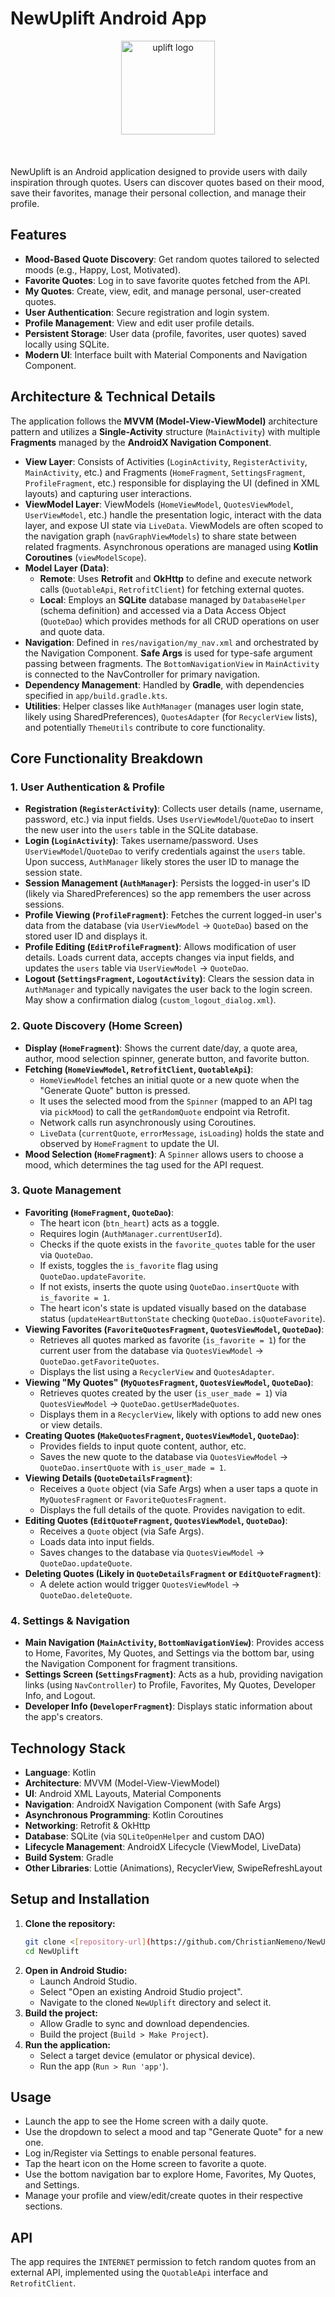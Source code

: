 # NewUplift Android App

<div style="text-align: center;">
  <img src="https://github.com/user-attachments/assets/130bdc27-531d-4ad6-a545-a7fd3d0cad7d" alt="uplift logo" width="150">
</div>


<br>
<br>
<br>
NewUplift is an Android application designed to provide users with daily inspiration through quotes. Users can discover quotes based on their mood, save their favorites, manage their personal collection, and manage their profile.

## Features

* **Mood-Based Quote Discovery**: Get random quotes tailored to selected moods (e.g., Happy, Lost, Motivated).
* **Favorite Quotes**: Log in to save favorite quotes fetched from the API.
* **My Quotes**: Create, view, edit, and manage personal, user-created quotes.
* **User Authentication**: Secure registration and login system.
* **Profile Management**: View and edit user profile details.
* **Persistent Storage**: User data (profile, favorites, user quotes) saved locally using SQLite.
* **Modern UI**: Interface built with Material Components and Navigation Component.

## Architecture & Technical Details

The application follows the **MVVM (Model-View-ViewModel)** architecture pattern and utilizes a **Single-Activity** structure (`MainActivity`) with multiple **Fragments** managed by the **AndroidX Navigation Component**.

* **View Layer**: Consists of Activities (`LoginActivity`, `RegisterActivity`, `MainActivity`, etc.) and Fragments (`HomeFragment`, `SettingsFragment`, `ProfileFragment`, etc.) responsible for displaying the UI (defined in XML layouts) and capturing user interactions.
* **ViewModel Layer**: ViewModels (`HomeViewModel`, `QuotesViewModel`, `UserViewModel`, etc.) handle the presentation logic, interact with the data layer, and expose UI state via `LiveData`. ViewModels are often scoped to the navigation graph (`navGraphViewModels`) to share state between related fragments. Asynchronous operations are managed using **Kotlin Coroutines** (`viewModelScope`).
* **Model Layer (Data)**:
    * **Remote**: Uses **Retrofit** and **OkHttp** to define and execute network calls (`QuotableApi`, `RetrofitClient`) for fetching external quotes.
    * **Local**: Employs an **SQLite** database managed by `DatabaseHelper` (schema definition) and accessed via a Data Access Object (`QuoteDao`) which provides methods for all CRUD operations on user and quote data.
* **Navigation**: Defined in `res/navigation/my_nav.xml` and orchestrated by the Navigation Component. **Safe Args** is used for type-safe argument passing between fragments. The `BottomNavigationView` in `MainActivity` is connected to the NavController for primary navigation.
* **Dependency Management**: Handled by **Gradle**, with dependencies specified in `app/build.gradle.kts`.
* **Utilities**: Helper classes like `AuthManager` (manages user login state, likely using SharedPreferences), `QuotesAdapter` (for `RecyclerView` lists), and potentially `ThemeUtils` contribute to core functionality.

## Core Functionality Breakdown

### 1. User Authentication & Profile

* **Registration (`RegisterActivity`)**: Collects user details (name, username, password, etc.) via input fields. Uses `UserViewModel`/`QuoteDao` to insert the new user into the `users` table in the SQLite database.
* **Login (`LoginActivity`)**: Takes username/password. Uses `UserViewModel`/`QuoteDao` to verify credentials against the `users` table. Upon success, `AuthManager` likely stores the user ID to manage the session state.
* **Session Management (`AuthManager`)**: Persists the logged-in user's ID (likely via SharedPreferences) so the app remembers the user across sessions.
* **Profile Viewing (`ProfileFragment`)**: Fetches the current logged-in user's data from the database (via `UserViewModel` -> `QuoteDao`) based on the stored user ID and displays it.
* **Profile Editing (`EditProfileFragment`)**: Allows modification of user details. Loads current data, accepts changes via input fields, and updates the `users` table via `UserViewModel` -> `QuoteDao`.
* **Logout (`SettingsFragment`, `LogoutActivity`)**: Clears the session data in `AuthManager` and typically navigates the user back to the login screen. May show a confirmation dialog (`custom_logout_dialog.xml`).

### 2. Quote Discovery (Home Screen)

* **Display (`HomeFragment`)**: Shows the current date/day, a quote area, author, mood selection spinner, generate button, and favorite button.
* **Fetching (`HomeViewModel`, `RetrofitClient`, `QuotableApi`)**:
    * `HomeViewModel` fetches an initial quote or a new quote when the "Generate Quote" button is pressed.
    * It uses the selected mood from the `Spinner` (mapped to an API tag via `pickMood`) to call the `getRandomQuote` endpoint via Retrofit.
    * Network calls run asynchronously using Coroutines.
    * `LiveData` (`currentQuote`, `errorMessage`, `isLoading`) holds the state and observed by `HomeFragment` to update the UI.
* **Mood Selection (`HomeFragment`)**: A `Spinner` allows users to choose a mood, which determines the tag used for the API request.

### 3. Quote Management

* **Favoriting (`HomeFragment`, `QuoteDao`)**:
    * The heart icon (`btn_heart`) acts as a toggle.
    * Requires login (`AuthManager.currentUserId`).
    * Checks if the quote exists in the `favorite_quotes` table for the user via `QuoteDao`.
    * If exists, toggles the `is_favorite` flag using `QuoteDao.updateFavorite`.
    * If not exists, inserts the quote using `QuoteDao.insertQuote` with `is_favorite = 1`.
    * The heart icon's state is updated visually based on the database status (`updateHeartButtonState` checking `QuoteDao.isQuoteFavorite`).
* **Viewing Favorites (`FavoriteQuotesFragment`, `QuotesViewModel`, `QuoteDao`)**:
    * Retrieves all quotes marked as favorite (`is_favorite = 1`) for the current user from the database via `QuotesViewModel` -> `QuoteDao.getFavoriteQuotes`.
    * Displays the list using a `RecyclerView` and `QuotesAdapter`.
* **Viewing "My Quotes" (`MyQuotesFragment`, `QuotesViewModel`, `QuoteDao`)**:
    * Retrieves quotes created by the user (`is_user_made = 1`) via `QuotesViewModel` -> `QuoteDao.getUserMadeQuotes`.
    * Displays them in a `RecyclerView`, likely with options to add new ones or view details.
* **Creating Quotes (`MakeQuotesFragment`, `QuotesViewModel`, `QuoteDao`)**:
    * Provides fields to input quote content, author, etc.
    * Saves the new quote to the database via `QuotesViewModel` -> `QuoteDao.insertQuote` with `is_user_made = 1`.
* **Viewing Details (`QuoteDetailsFragment`)**:
    * Receives a `Quote` object (via Safe Args) when a user taps a quote in `MyQuotesFragment` or `FavoriteQuotesFragment`.
    * Displays the full details of the quote. Provides navigation to edit.
* **Editing Quotes (`EditQuoteFragment`, `QuotesViewModel`, `QuoteDao`)**:
    * Receives a `Quote` object (via Safe Args).
    * Loads data into input fields.
    * Saves changes to the database via `QuotesViewModel` -> `QuoteDao.updateQuote`.
* **Deleting Quotes (Likely in `QuoteDetailsFragment` or `EditQuoteFragment`)**:
    * A delete action would trigger `QuotesViewModel` -> `QuoteDao.deleteQuote`.

### 4. Settings & Navigation

* **Main Navigation (`MainActivity`, `BottomNavigationView`)**: Provides access to Home, Favorites, My Quotes, and Settings via the bottom bar, using the Navigation Component for fragment transitions.
* **Settings Screen (`SettingsFragment`)**: Acts as a hub, providing navigation links (using `NavController`) to Profile, Favorites, My Quotes, Developer Info, and Logout.
* **Developer Info (`DeveloperFragment`)**: Displays static information about the app's creators.

## Technology Stack

* **Language**: Kotlin
* **Architecture**: MVVM (Model-View-ViewModel)
* **UI**: Android XML Layouts, Material Components
* **Navigation**: AndroidX Navigation Component (with Safe Args)
* **Asynchronous Programming**: Kotlin Coroutines
* **Networking**: Retrofit & OkHttp
* **Database**: SQLite (via `SQLiteOpenHelper` and custom DAO)
* **Lifecycle Management**: AndroidX Lifecycle (ViewModel, LiveData)
* **Build System**: Gradle
* **Other Libraries**: Lottie (Animations), RecyclerView, SwipeRefreshLayout

## Setup and Installation

1.  **Clone the repository:**
    ```bash
    git clone <[repository-url](https://github.com/ChristianNemeno/NewUplift.git)>
    cd NewUplift
    ```
2.  **Open in Android Studio:**
    * Launch Android Studio.
    * Select "Open an existing Android Studio project".
    * Navigate to the cloned `NewUplift` directory and select it.
3.  **Build the project:**
    * Allow Gradle to sync and download dependencies.
    * Build the project (`Build > Make Project`).
4.  **Run the application:**
    * Select a target device (emulator or physical device).
    * Run the app (`Run > Run 'app'`).

## Usage

* Launch the app to see the Home screen with a daily quote.
* Use the dropdown to select a mood and tap "Generate Quote" for a new one.
* Log in/Register via Settings to enable personal features.
* Tap the heart icon on the Home screen to favorite a quote.
* Use the bottom navigation bar to explore Home, Favorites, My Quotes, and Settings.
* Manage your profile and view/edit/create quotes in their respective sections.

## API

The app requires the `INTERNET` permission to fetch random quotes from an external API, implemented using the `QuotableApi` interface and `RetrofitClient`.
